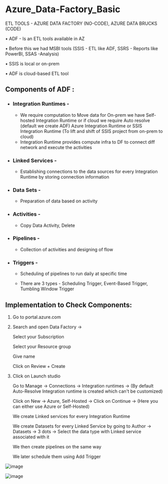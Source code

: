 # Azure_Data-Factory_Basic

ETL TOOLS - AZURE DATA FACTORY (NO-CODE), AZURE DATA BRUCKS (CODE)

• ADF - Is an ETL tools available in AZ 

• Before this we had MSBI tools (SSIS - ETL like ADF, SSRS - Reports like PowerBI, SSAS -Analysis)  

• SSIS is local or on-prem 

• ADF is cloud-based ETL tool
	
	
## Components of ADF :


- ### Integration Runtimes - 
	
	- We require computation to Move data for On-prem we have Self-hosted Integration Runtime or if cloud we require Auto resolve (default we create ADF) Azure Integration Runtime or SSIS Integration Runtime (To lift and shift of SSIS project from on-prem to cloud)
	- Integration Runtime provides compute infra to DF to connect diff network and execute the activities
		
- ### Linked Services -  

  	- Establishing connections to the data sources for every Integration Runtime by storing connection information
	
- ### Data Sets -

	- Preparation of data based on activity 
		
- ### Activities - 
	
	- Copy Data Activity, Delete 
		
- ### Pipelines -

	- Collection of activities and designing of flow
	
- ### Triggers - 

	- Scheduling of pipelines to run daily at specific time
	
 	- There are 3 types - Scheduling Trigger, Event-Based Trigger, Tumbling Window Trigger 


## Implementation to Check Components:


1. Go to portal.azure.com


2. Search and open Data Factory ->

	Select your Subscription
	
	Select your Resource group
	
	Give name 
	
	Click on Review + Create


3. Click on Launch studio 

	Go to Manage -> Connections -> Integration runtimes -> (By default Auto-Resolve Integration runtime is created which can't be customized)
	
	Click on New -> Azure, Self-Hosted -> Click on Continue -> (Here you can either use Azure or Self-Hosted)
	
	We create Linked services for every Integration Runtime
	
	We create Datasets for every Linked Service by going to Author -> Datasets -> 3 dots -> Select the data type with Linked service associated with it 
	
	We then create pipelines on the same way 
	
	We later schedule them using Add Trigger

![image](https://github.com/Pavan-1997/Azure_Data-Factory_Basic/assets/32020205/c8942210-dd84-40d2-9eb0-41dfc841cbc6)

![image](https://github.com/Pavan-1997/Azure_Data-Factory/assets/32020205/636bff12-632f-46ee-99cf-75efb0d4969c)
